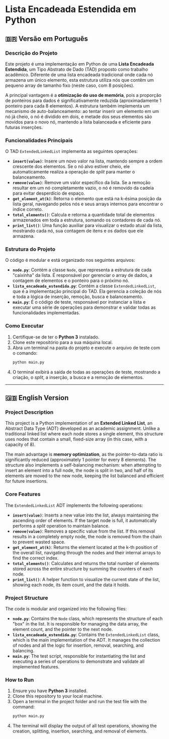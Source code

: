 # Lista Encadeada Estendida em Python

## 🇧🇷 Versão em Português

### Descrição do Projeto

Este projeto é uma implementação em Python de uma **Lista Encadeada Estendida**, um Tipo Abstrato de Dado (TAD) proposto como trabalho acadêmico. Diferente de uma lista encadeada tradicional onde cada nó armazena um único elemento, esta estrutura utiliza nós que contêm um pequeno array de tamanho fixo (neste caso, com 8 posições).

A principal vantagem é a **otimização do uso de memória**, pois a proporção de ponteiros para dados é significativamente reduzida (aproximadamente 1 ponteiro para cada 8 elementos). A estrutura também implementa um mecanismo de auto-balanceamento: ao tentar inserir um elemento em um nó já cheio, o nó é dividido em dois, e metade dos seus elementos são movidos para o novo nó, mantendo a lista balanceada e eficiente para futuras inserções.

### Funcionalidades Principais

O TAD `ExtendedLinkedList` implementa as seguintes operações:

  * **`insert(value)`**: Insere um novo valor na lista, mantendo sempre a ordem crescente dos elementos. Se o nó alvo estiver cheio, ele automaticamente realiza a operação de *split* para manter o balanceamento.
  * **`remove(value)`**: Remove um valor específico da lista. Se a remoção resultar em um nó completamente vazio, o nó é removido da cadeia para evitar desperdício de espaço.
  * **`get_element_at(k)`**: Retorna o elemento que está na k-ésima posição da lista geral, navegando pelos nós e seus arrays internos para encontrar o índice correto.
  * **`total_elements()`**: Calcula e retorna a quantidade total de elementos armazenados em toda a estrutura, somando os contadores de cada nó.
  * **`print_list()`**: Uma função auxiliar para visualizar o estado atual da lista, mostrando cada nó, sua contagem de itens e os dados que ele armazena.

### Estrutura do Projeto

O código é modular e está organizado nos seguintes arquivos:

  * **`node.py`**: Contém a classe `Node`, que representa a estrutura de cada "caixinha" da lista. É responsável por gerenciar o array de dados, a contagem de elementos e o ponteiro para o próximo nó.
  * **`lista_encadeada_estendida.py`**: Contém a classe `ExtendedLinkedList`, que é a implementação principal do TAD. Ela gerencia a coleção de nós e toda a lógica de inserção, remoção, busca e balanceamento.
  * **`main.py`**: É o código de teste, responsável por instanciar a lista e executar uma série de operações para demonstrar e validar todas as funcionalidades implementadas.

### Como Executar

1.  Certifique-se de ter o **Python 3** instalado.
2.  Clone este repositório para a sua máquina local.
3.  Abra um terminal na pasta do projeto e execute o arquivo de teste com o comando:
    ```bash
    python main.py
    ```
4.  O terminal exibirá a saída de todas as operações de teste, mostrando a criação, o *split*, a inserção, a busca e a remoção de elementos.

-----

## 🇬🇧 English Version

### Project Description

This project is a Python implementation of an **Extended Linked List**, an Abstract Data Type (ADT) developed as an academic assignment. Unlike a traditional linked list where each node stores a single element, this structure uses nodes that contain a small, fixed-size array (in this case, with a capacity of 8).

The main advantage is **memory optimization**, as the pointer-to-data ratio is significantly reduced (approximately 1 pointer for every 8 elements). The structure also implements a self-balancing mechanism: when attempting to insert an element into a full node, the node is split in two, and half of its elements are moved to the new node, keeping the list balanced and efficient for future insertions.

### Core Features

The `ExtendedLinkedList` ADT implements the following operations:

  * **`insert(value)`**: Inserts a new value into the list, always maintaining the ascending order of elements. If the target node is full, it automatically performs a *split* operation to maintain balance.
  * **`remove(value)`**: Removes a specific value from the list. If this removal results in a completely empty node, the node is removed from the chain to prevent wasted space.
  * **`get_element_at(k)`**: Returns the element located at the k-th position of the overall list, navigating through the nodes and their internal arrays to find the correct index.
  * **`total_elements()`**: Calculates and returns the total number of elements stored across the entire structure by summing the counters of each node.
  * **`print_list()`**: A helper function to visualize the current state of the list, showing each node, its item count, and the data it holds.

### Project Structure

The code is modular and organized into the following files:

  * **`node.py`**: Contains the `Node` class, which represents the structure of each "box" in the list. It is responsible for managing the data array, the element count, and the pointer to the next node.
  * **`lista_encadeada_estendida.py`**: Contains the `ExtendedLinkedList` class, which is the main implementation of the ADT. It manages the collection of nodes and all the logic for insertion, removal, searching, and balancing.
  * **`main.py`**: The test script, responsible for instantiating the list and executing a series of operations to demonstrate and validate all implemented features.

### How to Run

1.  Ensure you have **Python 3** installed.
2.  Clone this repository to your local machine.
3.  Open a terminal in the project folder and run the test file with the command:
    ```bash
    python main.py
    ```
4.  The terminal will display the output of all test operations, showing the creation, splitting, insertion, searching, and removal of elements.

